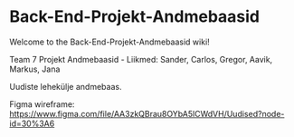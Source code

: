# Back-End-Projekt-Andmebaasid

Welcome to the Back-End-Projekt-Andmebaasid wiki!

Team 7 Projekt Andmebaasid -  Liikmed: Sander, Carlos, Gregor, Aavik, Markus, Jana

Uudiste lehekülje andmebaas.

Figma wireframe: https://www.figma.com/file/AA3zkQBrau8OYbA5lCWdVH/Uudised?node-id=30%3A6




